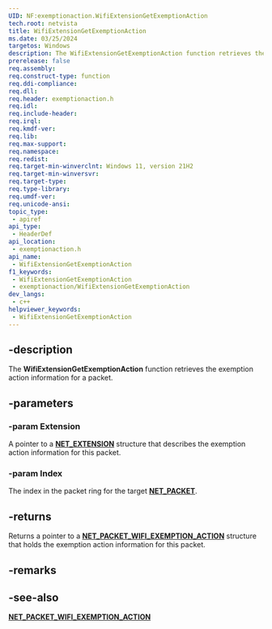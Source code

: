 ```yaml
---
UID: NF:exemptionaction.WifiExtensionGetExemptionAction
tech.root: netvista
title: WifiExtensionGetExemptionAction
ms.date: 03/25/2024
targetos: Windows
description: The WifiExtensionGetExemptionAction function retrieves the exemption action information for a packet.
prerelease: false
req.assembly: 
req.construct-type: function
req.ddi-compliance: 
req.dll: 
req.header: exemptionaction.h
req.idl: 
req.include-header: 
req.irql: 
req.kmdf-ver: 
req.lib: 
req.max-support: 
req.namespace: 
req.redist: 
req.target-min-winverclnt: Windows 11, version 21H2
req.target-min-winversvr: 
req.target-type: 
req.type-library: 
req.umdf-ver: 
req.unicode-ansi: 
topic_type:
 - apiref
api_type:
 - HeaderDef
api_location:
 - exemptionaction.h
api_name:
 - WifiExtensionGetExemptionAction
f1_keywords:
 - WifiExtensionGetExemptionAction
 - exemptionaction/WifiExtensionGetExemptionAction
dev_langs:
 - c++
helpviewer_keywords:
 - WifiExtensionGetExemptionAction
---
```


## -description

The **WifiExtensionGetExemptionAction** function retrieves the exemption action information for a packet.

## -parameters

### -param Extension

A pointer to a [**NET_EXTENSION**](../extension/ns-extension-_net_extension.md) structure that describes the exemption action information for this packet.

### -param Index

The index in the packet ring for the target [**NET_PACKET**](../packet/ns-packet-_net_packet.md).

## -returns

Returns a pointer to a [**NET_PACKET_WIFI_EXEMPTION_ACTION**](../exemptionactiontypes/ns-exemptionactiontypes-net_packet_wifi_exemption_action.md) structure that holds the exemption action information for this packet.

## -remarks



## -see-also

[**NET_PACKET_WIFI_EXEMPTION_ACTION**](../exemptionactiontypes/ns-exemptionactiontypes-net_packet_wifi_exemption_action.md)